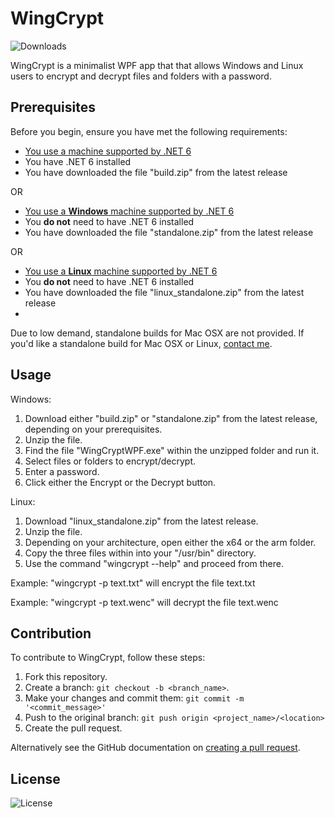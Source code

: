 # WingCrypt
![Downloads](https://img.shields.io/github/downloads/winggar/WingCrypt/total?style=for-the-badge)

WingCrypt is a minimalist WPF app that that allows Windows and Linux users to encrypt and decrypt files and folders with a password.

## Prerequisites

Before you begin, ensure you have met the following requirements:
- [You use a machine supported by .NET 6](https://github.com/dotnet/core/blob/main/release-notes/6.0/supported-os.md)
- You have .NET 6 installed
- You have downloaded the file "build.zip" from the latest release

OR

- [You use a **Windows** machine supported by .NET 6](https://github.com/dotnet/core/blob/main/release-notes/6.0/supported-os.md)
- You **do not** need to have .NET 6 installed
- You have downloaded the file "standalone.zip" from the latest release

OR

- [You use a **Linux** machine supported by .NET 6](https://github.com/dotnet/core/blob/main/release-notes/6.0/supported-os.md)
- You **do not** need to have .NET 6 installed
- You have downloaded the file "linux_standalone.zip" from the latest release
- 
Due to low demand, standalone builds for Mac OSX are not provided. If you'd like a standalone build for Mac OSX or Linux, [contact me](mailto:winggar1228@gmail.com).

## Usage

Windows:
1. Download either "build.zip" or "standalone.zip" from the latest release, depending on your prerequisites.
2. Unzip the file.
3. Find the file "WingCryptWPF.exe" within the unzipped folder and run it.
4. Select files or folders to encrypt/decrypt.
5. Enter a password.
6. Click either the Encrypt or the Decrypt button.

Linux:
1. Download "linux_standalone.zip" from the latest release.
2. Unzip the file.
3. Depending on your architecture, open either the x64 or the arm folder.
4. Copy the three files within into your "/usr/bin" directory.
5. Use the command "wingcrypt --help" and proceed from there.

Example: "wingcrypt -p text.txt" will encrypt the file text.txt

Example: "wingcrypt -p text.wenc" will decrypt the file text.wenc

## Contribution
To contribute to WingCrypt, follow these steps:

1. Fork this repository.
2. Create a branch: `git checkout -b <branch_name>`.
3. Make your changes and commit them: `git commit -m '<commit_message>'`
4. Push to the original branch: `git push origin <project_name>/<location>`
5. Create the pull request.

Alternatively see the GitHub documentation on [creating a pull request](https://help.github.com/en/github/collaborating-with-issues-and-pull-requests/creating-a-pull-request).

## License

![License](https://img.shields.io/github/license/winggar/WingCrypt?style=for-the-badge)
